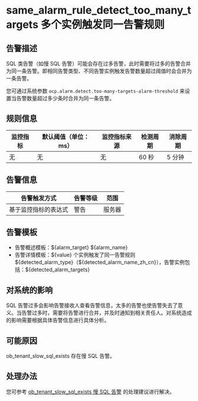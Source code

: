 # same_alarm_rule_detect_too_many_targets 多个实例触发同一告警规则

## 告警描述

SQL 类告警（如慢 SQL 告警）可能会存在过多告警，此时需要将过多的告警合并为同一条告警。即相同告警类型、不同告警实例触发告警数量超过阈值时会合并为一条告警。

您可通过系统参数 `ocp.alarm.detect.too-many-targets-alarm-threshold` 来设置当告警数量超过多少条时合并为同一条告警。

## 规则信息

| **监控指标** | **默认阈值（单位：ms）** | **监控指标来源** | **检测周期** | **消除周期** |
| --- | --- | --- | --- | --- |
| 无 | 无 | 无 | 60 秒 | 5 分钟 |

## 告警信息

| **告警触发方式** | **告警等级** | **范围** |
| --- | --- | --- |
| 基于监控指标的表达式 | 警告 | 服务器 |

## 告警模板

* 告警概述模板：\${alarm_target} ${alarm_name}
* 告警详情模板：\${value} 个实例触发了同一告警规则 \${detected_alarm_type}（\${detected_alarm_name_zh_cn}），告警实例包括：${detected_alarm_targets}

## 对系统的影响

SQL 告警过多会影响告警接收人查看告警信息，太多的告警也使告警失去了意义。当告警过多时，需要将告警进行合并，并及时通知到相关责任人。对系统造成的影响需要根据具体告警信息进行具体分析。

## 可能原因

ob_tenant_slow_sql_exists 存在慢 SQL 告警。

## 处理办法

您可参考 [ob_tenant_slow_sql_exists 慢 SQL 告警](53.ob_tenant_slow_sql_exists-ob-tenant-slow-sql-exists.md) 的处理建议进行解决。
